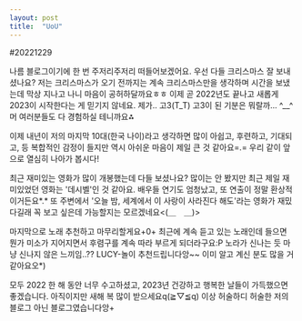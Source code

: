 ```yaml
---
layout: post
title:  "UoU"
---
```


#20221229

나름 블로그이기에 한 번 주저리주저리 떠들어보겠어요.
우선 다들 크리스마스 잘 보내셨나요? 저는 크리스마스가 오기 전까지는 계속 크리스마스만을 생각하며 시간을 보냈는데 막상 지나고 나니 마음이 공허하달까요ㅎㅎ
이제 곧 2022년도 끝나고 새롭게 2023이 시작한다는 게 믿기지 않네요. 제가.. 고3(T_T) 고3이 된 기분은 뭐랄까... ^__^ 머 여러분들도 다 경험하실 테니까요⁂

이제 내년이 저의 마지막 10대(한국 나이)라고 생각하면 많이 아쉽고, 후련하고, 기대되고, 등 복합적인 감정이 들지만 역시 아쉬운 마음이 제일 큰 것 같아요=.= 
우리 같이 앞으로 열심히 나아가 봅시다!

최근 재미있는 영화가 많이 개봉했는데 다들 보셨나요? 많이는 안 봤지만 최근 제일 재미있었던 영화는 '데시벨'인 것 같아요. 배우들 연기도 엄청났고, 또 연출이 정말 환상적이거든요*.*
또 주변에서 '오늘 밤, 세계에서 이 사랑이 사라진다 해도'라는 영화가 재밌다길래 꼭 보고 싶은데 가능할지는 모르겠네요<(＿　＿)>

 마지막으로 노래 추천하고 마무리할게요+0+ 최근에 계속 듣고 있는 노래인데 들으면 뭔가 미소가 지어지면서 후렴구를 계속 따라 부르게 되더라구요:P 노라가 신나는 듯 마냥 신나지 않은 느끼임..??
LUCY-놀이 추천드립니다앙~~ 이미 알고 계신 분도 많을 거 같아요오*) 

모두 2022 한 해 동안 너무 수고하셨고, 2023년 건강하고 행복한 날들이 가득했으면 좋겠습니다. 아직이지만 새해 복 많이 받으세요q(≧▽≦q) 이상 허술하디 허술한 저의 블로그 아닌 블로그였습니다앙+
